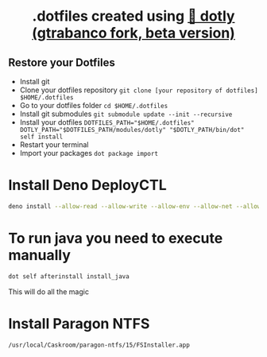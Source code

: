 <h1 align="center">
  .dotfiles created using <a href="https://github.com/gtrabanco/dotly/tree/beta">🌚 dotly (gtrabanco fork, beta version)</a>
</h1>

## Restore your Dotfiles

* Install git
* Clone your dotfiles repository `git clone [your repository of dotfiles] $HOME/.dotfiles`
* Go to your dotfiles folder `cd $HOME/.dotfiles`
* Install git submodules `git submodule update --init --recursive`
* Install your dotfiles `DOTFILES_PATH="$HOME/.dotfiles" DOTLY_PATH="$DOTFILES_PATH/modules/dotly" "$DOTLY_PATH/bin/dot" self install`
* Restart your terminal
* Import your packages `dot package import`

# Install Deno DeployCTL

```bash
deno install --allow-read --allow-write --allow-env --allow-net --allow-run --no-check -f https://deno.land/x/deploy/deployctl.ts
```

# To run java you need to execute manually

```bash
dot self afterinstall install_java
```

This will do all the magic

# Install Paragon NTFS

```bash
/usr/local/Caskroom/paragon-ntfs/15/FSInstaller.app
```
